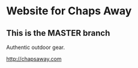 # Website for Chaps Away

## This is the MASTER branch

Authentic outdoor gear.

http://chapsaway.com